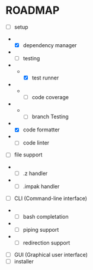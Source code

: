 # ROADMAP

- [ ] setup
- - [x] dependency manager
- - [ ] testing
- - - [x] test runner
- - - [ ] code coverage
- - - [ ] branch Testing
- - [x] code formatter
- - [ ] code linter
- [ ] file support
- - [ ] .z handler
- - [ ] .impak handler
- [ ] CLI (Command-line interface)
- - [ ] bash completation
- - [ ] piping support
- - [ ] redirection support
- [ ] GUI (Graphical user interface)
- [ ] installer
